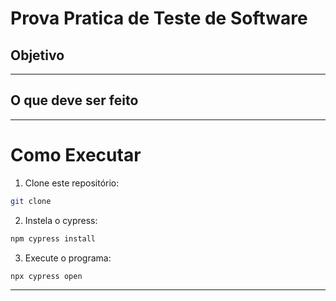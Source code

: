 # Prova Pratica de Teste de Software

## Objetivo

---

## O que deve ser feito

---
# Como Executar

1. Clone este repositório:
```bash
git clone
```

2. Instela o cypress:
```bash
npm cypress install
```

3. Execute o programa:
```bash
npx cypress open
```

---